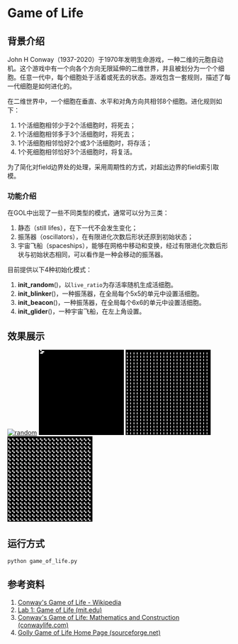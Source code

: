 # Game of Life

## 背景介绍

John H Conway（1937-2020）于1970年发明生命游戏，一种二维的元胞自动机。这个游戏中有一个向各个方向无限延伸的二维世界，并且被划分为一个个细胞。任意一代中，每个细胞处于活着或死去的状态。游戏包含一套规则，描述了每一代细胞是如何进化的。

在二维世界中，一个细胞在垂直、水平和对角方向共相邻8个细胞。进化规则如下：

1. 1个活细胞相邻少于2个活细胞时，将死去；
2. 1个活细胞相邻多于3个活细胞时，将死去；
3. 1个活细胞相邻恰好2个或3个活细胞时，将存活；
4. 1个死细胞相邻恰好3个活细胞时，将复活。

为了简化对field边界处的处理，采用周期性的方式，对超出边界的field索引取模。

### 功能介绍

在GOL中出现了一些不同类型的模式，通常可以分为三类：

1. 静态（still lifes），在下一代不会发生变化；
2. 振荡器（oscillators），在有限进化次数后形状还原到初始状态；
3. 宇宙飞船（spaceships），能够在网格中移动和变换，经过有限进化次数后形状与初始状态相同，可以看作是一种会移动的振荡器。

目前提供以下4种初始化模式：

1. **init_random**()，以`live_ratio`为存活率随机生成活细胞。
2. **init_blinker**()，一种振荡器，在全局每个5x5的单元中设置活细胞。
3. **init_beacon**()，一种振荡器，在全局每个6x6的单元中设置活细胞。
4. **init_glider**()，一种宇宙飞船，在左上角设置。

## 效果展示

<a href="gol.gif"><img src="gol.gif" height=192px title="random"></a>
<a href="glider.gif"><img src="glider.gif" height=192px title="glider"></a>
<a href="blinker.gif"><img src="blinker.gif" height=192px title="blinker"></a>
<a href="beacon.gif"><img src="beacon.gif" height=192px title="beacon"></a>

## 运行方式

```shell
python game_of_life.py
```

## 参考资料

1. [Conway's Game of Life - Wikipedia](https://en.wikipedia.org/wiki/Conway's_Game_of_Life)
2. [Lab 1: Game of Life (mit.edu)](https://ocw.mit.edu/courses/electrical-engineering-and-computer-science/6-087-practical-programming-in-c-january-iap-2010/labs/MIT6_087IAP10_lab01.pdf)
3. [Conway's Game of Life: Mathematics and Construction (conwaylife.com)](https://conwaylife.com/book/)
4. [Golly Game of Life Home Page (sourceforge.net)](http://golly.sourceforge.net/)
